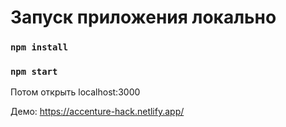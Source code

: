 # Запуск приложения локально

### `npm install`
### `npm start`
Потом открыть localhost:3000

Демо: https://accenture-hack.netlify.app/
